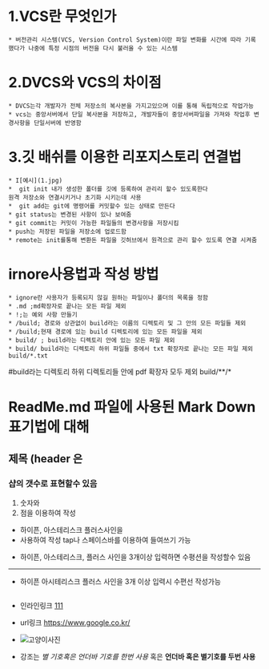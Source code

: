 # 1.VCS란 무엇인가 #
    * 버전관리 시스템(VCS, Version Control System)이란 파일 변화를 시간에 따라 기록했다가 나중에 특정 시점의 버전을 다시 불러올 수 있는 시스템

#  2.DVCS와 VCS의 차이점 #
    * DVCS는각 개발자가 전체 저장소의 복사본을 가지고있으며 이를 통해 독립적으로 작업가능
    * vcs는 중앙서버에서 단일 복사본을 저장하고, 개발자들이 중앙서버파일을 가져와 작업후 변경사항을 단일서버에 반영함

# 3.깃 배쉬를 이용한 리포지스토리 연결법 #
    * I[예시](1.jpg)
    *  git init 내가 생성한 폴더를 깃에 등록하여 관리리 할수 있도록한다
    원격 저장소와 연결시키거나 초기화 시키는데 사용
    *  git add는 git에 명령어를 커밋할수 있는 상태로 만든다
    * git status는 변경된 사항이 있나 보여줌
    * git commit는 커밋이 가능한 파일들의 변경사항을 저장시킴
    * push는 저장된 파일을 저장소에 업로드함
    * remote는 init를통해 변환돈 파일을 깃허브에서 원격으로 관리 할수 있도록 연결 시켜줌

# irnore사용법과 작성 방법 #
    * ignore란 사용자가 등록되지 않길 원하는 파일이나 폴더의 목록을 정함
    * .md ;md확장자로 끝나는 모든 파일 제외
    * !;는 예외 사항 만들기
    * /build; 경로와 상관없이 build라는 이름의 디렉토리 및 그 안의 모든 파일들 제외
    * /build;현재 경로에 있는 build 디렉토리에 있는 모든 파일을 제외
    * build/ ; build라는 디렉토리 안에 있는 모든 파일 제외
    * build/ build라는 디렉토리 하위 파일들 중에서 txt 확장자로 끝나는 모든 파일 제외 build/*.txt
#build라는 디렉토리 하위 디렉토리들 안에 pdf 확장자 모두 제외
build/**/*

#  ReadMe.md 파일에 사용된 Mark Down 표기법에 대해
## 제목 (header 은 
### 샵의 갯수로 표현할수 있음 

1. 숫자와
2. 점을 이용하여 작성

-  하이픈, 아스테리스크 플러스사인을
-  사용하여 작성 tap나 스페이스바를 이용하여 들여쓰기 가능

* 하이픈, 아스테리스크, 플러스 사인을 3개이상 입력하면 수평션을 작성할수 있음
--------------
* 하이픈 아시테리스크 플러스 사인을 3개 이상 입력시 수편선 작성가능
``` 위 아래로 백틱을 세게 사용하여 작성
```

* 인라인링크 [111](https://www.google.co.kr/)
* url링크 <https://www.google.co.kr/>

* ![고양이사진](https://www.google.com/url?sa=i&url=https%3A%2F%2Fkr.freepik.com%2Fphotos%2F%25EA%25B0%2595%25EC%2595%2584%25EC%25A7%2580&psig=AOvVaw1LHKZaz9ICIOHCLmQHUhHx&ust=1710928077715000&source=images&cd=vfe&opi=89978449&ved=0CBEQjRxqFwoTCICcr_SFgIUDFQAAAAAdAAAAABAD)

* 강조는 *별 기호혹은 언더바 기호를 한번 사용* 혹은 __언더바 혹은 별기호를 두번 사용__  

    



